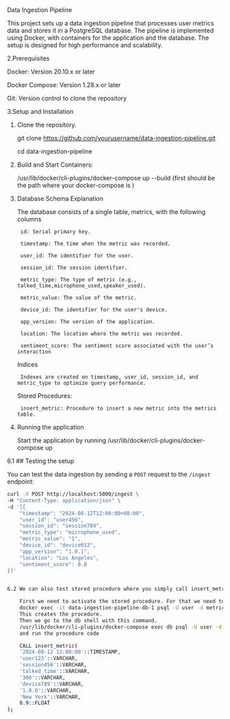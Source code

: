Data Ingestion Pipeline

This project sets up a data ingestion pipeline that processes user metrics data and stores it in a PostgreSQL database. The pipeline is implemented using Docker, with containers for the application and the database. The setup is designed for high performance and scalability.


2.Prerequisites

  Docker: Version 20.10.x or later
  
  Docker Compose: Version 1.28.x or later
  
  Git: Version control to clone the repository

3.Setup and Installation  

  1. Clone the repository.
     
       git clone https://github.com/yourusername/data-ingestion-pipeline.git

       cd data-ingestion-pipeline

  3. Build and Start Containers:
     
       /usr/lib/docker/cli-plugins/docker-compose up --build   (first should be the path where your docker-compose is )

5. Database Schema Explanation
   
      The database consists of a single table, metrics, with the following columns
   
        id: Serial primary key.
   
        timestamp: The time when the metric was recorded.
   
        user_id: The identifier for the user.
   
        session_id: The session identifier.
   
        metric_type: The type of metric (e.g., talked_time,microphone_used,speaker_used).
   
        metric_value: The value of the metric.
   
        device_id: The identifier for the user's device.
   
        app_version: The version of the application.
   
        location: The location where the metric was recorded.
   
        sentiment_score: The sentiment score associated with the user’s interaction
   
    Indices
   
        Indexes are created on timestamp, user_id, session_id, and metric_type to optimize query performance.
   
    Stored Procedures:
   
        insert_metric: Procedure to insert a new metric into the metrics table.

7. Running the application
   
     Start the application by running /usr/lib/docker/cli-plugins/docker-compose up

6.1 ## Testing the setup


You can test the data ingestion by sending a `POST` request to the `/ingest` endpoint:

```bash
curl -X POST http://localhost:5000/ingest \
-H "Content-Type: application/json" \
-d '[{
    "timestamp": "2024-08-12T12:00:00+00:00",
    "user_id": "user456",
    "session_id": "session789",
    "metric_type": "microphone_used",
    "metric_value": "1",
    "device_id": "device012",
    "app_version": "1.0.1",
    "location": "Los Angeles",
    "sentiment_score": 0.8
}]'


6.2 We can also test stored procedure where you simply call insert_metric with arguments

    First we need to activate the stored procedure. For that we need to run this command.
    docker exec -it data-ingestion-pipeline-db-1 psql -U user -d metrics_db -f /app/init_db.sql
    This creates the procedure. 
    Then we go to the db shell with this command.
    /usr/lib/docker/cli-plugins/docker-compose exec db psql -U user -d metrics_db
    and run the procedure code

    CALL insert_metric(
    '2024-08-12 12:00:00'::TIMESTAMP,
    'user123'::VARCHAR,
    'session456'::VARCHAR,
    'talked_time'::VARCHAR,
    '300'::VARCHAR,
    'device789'::VARCHAR,
    '1.0.0'::VARCHAR,
    'New York'::VARCHAR,
    0.9::FLOAT
);



    



